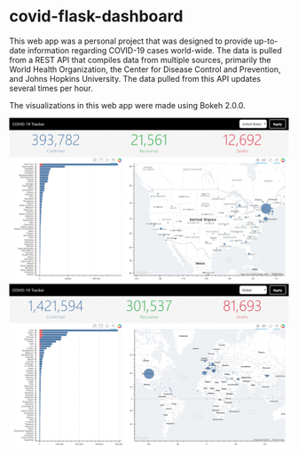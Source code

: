 # covid-flask-dashboard

This web app was a personal project that was designed to provide up-to-date information regarding COVID-19 cases world-wide. The data is pulled from a REST API that compiles data from multiple sources, primarily the World Health Organization, the Center for Disease Control and Prevention, and Johns Hopkins University. The data pulled from this API updates several times per hour.

The visualizations in this web app were made using Bokeh 2.0.0. 

![Screenshot1](https://github.com/cdiperi/covid-flask-dashboard/blob/master/img/covid-dash-screenshot.GIF)
![Screenshot2](https://github.com/cdiperi/covid-flask-dashboard/blob/master/img/covid-dash-screenshot2.GIF)

